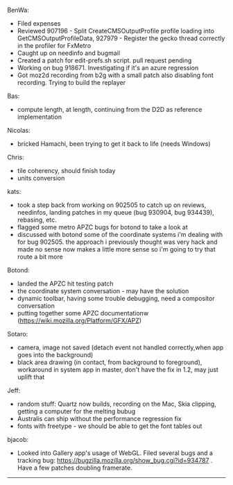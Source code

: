 BenWa:
* Filed expenses
* Reviewed 907196 - Split CreateCMSOutputProfile profile loading into GetCMSOutputProfileData,  927979 - Register the gecko thread correctly in the profiler for FxMetro
* Caught up on needinfo and bugmail
* Created a patch for edit-prefs.sh script. pull request pending
* Working on bug 918671. Investigating if it's an azure regression
* Got moz2d recording from b2g with a small patch also disabling font recording. Trying to build the replayer

Bas:
* compute length, at length, continuing from the D2D as reference implementation

Nicolas:
* bricked Hamachi, been trying to get it back to life (needs Windows)

Chris:
* tile coherency, should finish today
* units conversion

kats:
* took a step back from working on 902505 to catch up on reviews, needinfos, landing patches in my queue (bug 930904, bug 934439), rebasing, etc.
* flagged some metro APZC bugs for botond to take a look at
* discussed with botond some of the coordinate systems i'm dealing with for bug 902505. the approach i previously thought was very hack and made no sense now makes a little more sense so i'm going to try that route a bit more

Botond:
* landed the APZC hit testing patch
* the coordinate system conversation - may have the solution
* dynamic toolbar, having some trouble debugging, need a compositor conversation
* putting together some APZC documentationw (https://wiki.mozilla.org/Platform/GFX/APZ)

Sotaro:
* camera, image not saved (detach event not handled correctly,when app goes into the background)
* black area drawing (in contact, from background to foreground), workaround in system app in master, don't have the fix in 1.2, may just uplift that

Jeff:
* random stuff: Quartz now builds, recording on the Mac, Skia clipping, getting a computer for the melting bubug
* Australis can ship without the performance regression fix
* fonts with freetype - we should be able to get the font tables out

bjacob:
* Looked into Gallery app's usage of WebGL. Filed several bugs and a tracking bug: https://bugzilla.mozilla.org/show_bug.cgi?id=934787 . Have a few patches doubling framerate.

________________


